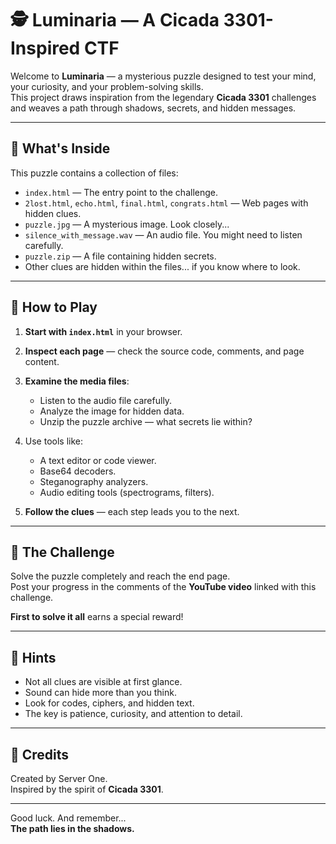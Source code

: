 # 🕵️ Luminaria — A Cicada 3301-Inspired CTF

Welcome to **Luminaria** — a mysterious puzzle designed to test your mind, your curiosity, and your problem-solving skills.  
This project draws inspiration from the legendary **Cicada 3301** challenges and weaves a path through shadows, secrets, and hidden messages.

---

## 🧩 What's Inside

This puzzle contains a collection of files:

- `index.html` — The entry point to the challenge.
- `2lost.html`, `echo.html`, `final.html`, `congrats.html` — Web pages with hidden clues.
- `puzzle.jpg` — A mysterious image. Look closely...
- `silence_with_message.wav` — An audio file. You might need to listen carefully.
- `puzzle.zip` — A file containing hidden secrets.
- Other clues are hidden within the files... if you know where to look.

---

## 🚀 How to Play

1. **Start with `index.html`** in your browser.  
2. **Inspect each page** — check the source code, comments, and page content.  
3. **Examine the media files**:
   - Listen to the audio file carefully.
   - Analyze the image for hidden data.
   - Unzip the puzzle archive — what secrets lie within?
4. Use tools like:
   - A text editor or code viewer.
   - Base64 decoders.
   - Steganography analyzers.
   - Audio editing tools (spectrograms, filters).

5. **Follow the clues** — each step leads you to the next.

---

## 🎯 The Challenge

Solve the puzzle completely and reach the end page.  
Post your progress in the comments of the **YouTube video** linked with this challenge.

**First to solve it all** earns a special reward!

---

## 🧠 Hints

- Not all clues are visible at first glance.
- Sound can hide more than you think.
- Look for codes, ciphers, and hidden text.
- The key is patience, curiosity, and attention to detail.

---

## 📜 Credits

Created by Server One.  
Inspired by the spirit of **Cicada 3301**.

---

Good luck. And remember...  
**The path lies in the shadows.**

